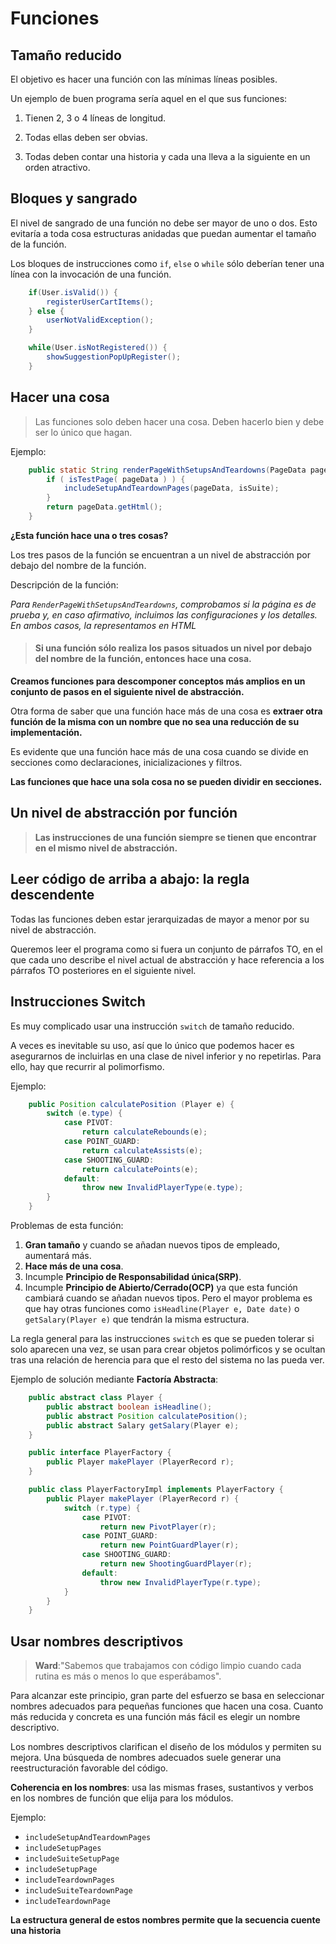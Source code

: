 # Funciones

## Tamaño reducido

El objetivo es hacer una función con las mínimas líneas posibles.

Un ejemplo de buen programa sería aquel en el que sus funciones:

1. Tienen 2, 3 o 4 líneas de longitud.

2. Todas ellas deben ser obvias.

3. Todas deben contar una historia y cada una lleva a la siguiente en un orden atractivo.

## Bloques y sangrado

El nivel de sangrado de una función no debe ser mayor de uno o dos. Esto evitaría a toda cosa estructuras anidadas que puedan aumentar el tamaño de la función.

Los bloques de instrucciones como `if`, `else` o `while` sólo deberían tener una línea con la invocación de una función.

```Java
    if(User.isValid()) {
        registerUserCartItems();
    } else {
        userNotValidException();
    }

    while(User.isNotRegistered()) {
        showSuggestionPopUpRegister();
    }
```

## Hacer una cosa

> Las funciones solo deben hacer una cosa. Deben hacerlo bien y debe ser lo único que hagan.

Ejemplo:

```Java
    public static String renderPageWithSetupsAndTeardowns(PageData pageDate, boolean isSuite) {
        if ( isTestPage( pageData ) ) {
            includeSetupAndTeardownPages(pageData, isSuite);
        }
        return pageData.getHtml();
    }
```

**¿Esta función hace una o tres cosas?**

Los tres pasos de la función se encuentran a un nivel de abstracción por debajo del nombre de la función.

Descripción de la función:

_Para `RenderPageWithSetupsAndTeardowns`, comprobamos si la página es de prueba y, en caso afirmativo, incluimos las configuraciones y los detalles. En ambos casos, la representamos en HTML_

> #### Si una función sólo realiza los pasos situados un nivel por debajo del nombre de la función, entonces hace una cosa.

**Creamos funciones para descomponer conceptos más amplios en un conjunto de pasos en el siguiente nivel de abstracción.**

Otra forma de saber que una función hace más de una cosa es **extraer otra función de la misma con un nombre que no sea una reducción de su implementación.**

Es evidente que una función hace más de una cosa cuando se divide en secciones como declaraciones, inicializaciones y filtros.

**Las funciones que hace una sola cosa no se pueden dividir en secciones.**

## Un nivel de abstracción por función

> **Las instrucciones de una función siempre se tienen que encontrar en el mismo nivel de abstracción.**

## Leer código de arriba a abajo: la regla descendente

Todas las funciones deben estar jerarquizadas de mayor a menor por su nivel de abstracción.

Queremos leer el programa como si fuera un conjunto de párrafos TO, en el que cada uno describe el nivel actual de abstracción y hace referencia a los párrafos TO posteriores en el siguiente nivel.

## Instrucciones Switch

Es muy complicado usar una instrucción `switch` de tamaño reducido.

A veces es inevitable su uso, así que lo único que podemos hacer es asegurarnos de incluirlas en una clase de nivel inferior y no repetirlas. Para ello, hay que recurrir al polimorfismo.

Ejemplo:

```Java
    public Position calculatePosition (Player e) {
        switch (e.type) {
            case PIVOT:
                return calculateRebounds(e);
            case POINT_GUARD:
                return calculateAssists(e);
            case SHOOTING_GUARD:
                return calculatePoints(e);
            default:
                throw new InvalidPlayerType(e.type);
        }
    }
```

Problemas de esta función:

1. **Gran tamaño** y cuando se añadan nuevos tipos de empleado, aumentará más.
2. **Hace más de una cosa**.
3. Incumple **Principio de Responsabilidad única(SRP)**.
4. Incumple **Principio de Abierto/Cerrado(OCP)** ya que esta función cambiará cuando se añadan nuevos tipos. Pero el mayor problema es que hay otras funciones como `isHeadline(Player e, Date date)` o `getSalary(Player e)` que tendrán la misma estructura.

La regla general para las instrucciones `switch` es que se pueden tolerar si solo aparecen una vez, se usan para crear objetos polimórficos y se ocultan tras una relación de herencia para que el resto del sistema no las pueda ver.

Ejemplo de solución mediante **Factoría Abstracta**:

```Java
    public abstract class Player {
        public abstract boolean isHeadline();
        public abstract Position calculatePosition();
        public abstract Salary getSalary(Player e);
    }

    public interface PlayerFactory {
        public Player makePlayer (PlayerRecord r);
    }

    public class PlayerFactoryImpl implements PlayerFactory {
        public Player makePlayer (PlayerRecord r) {
            switch (r.type) {
                case PIVOT:
                    return new PivotPlayer(r);
                case POINT_GUARD:
                    return new PointGuardPlayer(r);
                case SHOOTING_GUARD:
                    return new ShootingGuardPlayer(r);
                default:
                    throw new InvalidPlayerType(r.type);
            }
        }
    }
```

## Usar nombres descriptivos

> **Ward**:"Sabemos que trabajamos con código limpio cuando cada rutina es más o menos lo que esperábamos".

Para alcanzar este principio, gran parte del esfuerzo se basa en seleccionar nombres adecuados para pequeñas funciones que hacen una cosa. Cuanto más reducida y concreta es una función más fácil es elegir un nombre descriptivo.

Los nombres descriptivos clarifican el diseño de los módulos y permiten su mejora. Una búsqueda de nombres adecuados suele generar una reestructuración favorable del código.

**Coherencia en los nombres**: usa las mismas frases, sustantivos y verbos en los nombres de función que elija para los módulos.

Ejemplo:

-   `includeSetupAndTeardownPages`
-   `includeSetupPages`
-   `includeSuiteSetupPage`
-   `includeSetupPage`
-   `includeTeardownPages`
-   `includeSuiteTeardownPage`
-   `includeTeardownPage`

**La estructura general de estos nombres permite que la secuencia cuente una historia**
